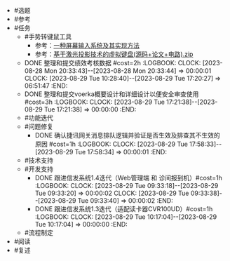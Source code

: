 - #选题
- #参考
- #任务
	- #手势转键鼠工具
		- 参考：[一种屏幕输入系统及其实现方法](https://patents.google.com/patent/CN102436327B/zh)
		- 参考：[基于激光投影技术的虚拟键盘(源码+论文+电路).zip](https://pan.baidu.com/s/1NomDo1Sx-MnuqWQSWPclAA?pwd=9zo8)
	- DONE 整理和提交绩效考核数据 #cost=2h
	  :LOGBOOK:
	  CLOCK: [2023-08-28 Mon 20:33:43]--[2023-08-28 Mon 20:33:44] =>  00:00:01
	  CLOCK: [2023-08-29 Tue 10:28:40]--[2023-08-29 Tue 17:20:27] =>  06:51:47
	  :END:
	- DONE 整理和提交voerka概要设计和详细设计以便安全审查使用 #cost=3h
	  :LOGBOOK:
	  CLOCK: [2023-08-29 Tue 17:21:38]--[2023-08-29 Tue 17:21:38] =>  00:00:00
	  :END:
	- #功能迭代
	- #问题修复
		- DONE 确认捷讯网关消息排队逻辑并验证是否生效及排查其不生效的原因 #cost=1h
		  :LOGBOOK:
		  CLOCK: [2023-08-29 Tue 17:58:33]--[2023-08-29 Tue 17:58:34] =>  00:00:01
		  :END:
	- #技术支持
	- #开发支持
		- DONE 跟进信发系统1.4迭代（Web管理端 和 诊间报到机）#cost=1h
		  :LOGBOOK:
		  CLOCK: [2023-08-29 Tue 09:33:18]--[2023-08-29 Tue 09:33:20] =>  00:00:02
		  CLOCK: [2023-08-29 Tue 09:33:38]--[2023-08-29 Tue 09:33:40] =>  00:00:02
		  :END:
		- DONE 跟进信发系统1.3迭代（适配读卡器CVR100UD）#cost=1h
		  :LOGBOOK:
		  CLOCK: [2023-08-29 Tue 10:17:04]--[2023-08-29 Tue 10:17:04] =>  00:00:00
		  :END:
	- #流程制定
- #阅读
- #复述